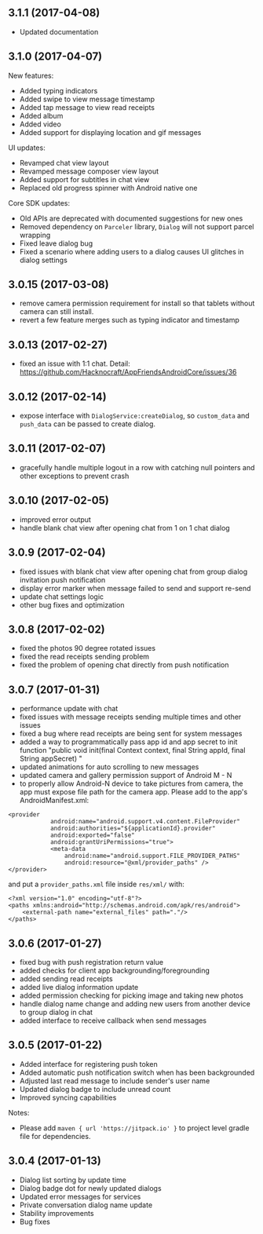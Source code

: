 3.1.1 (2017-04-08)
------------------
- Updated documentation

3.1.0 (2017-04-07)
------------------
New features:
- Added typing indicators
- Added swipe to view message timestamp
- Added tap message to view read receipts
- Added album
- Added video
- Added support for displaying location and gif messages

UI updates:
- Revamped chat view layout
- Revamped message composer view layout
- Added support for subtitles in chat view
- Replaced old progress spinner with Android native one

Core SDK updates:
- Old APIs are deprecated with documented suggestions for new ones
- Removed dependency on `Parceler` library, `Dialog` will not support parcel wrapping
- Fixed leave dialog bug
- Fixed a scenario where adding users to a dialog causes UI glitches in dialog settings

3.0.15 (2017-03-08)
------------------
- remove camera permission requirement for install so that tablets without camera can still install.
- revert a few feature merges such as typing indicator and timestamp

3.0.13 (2017-02-27)
------------------
- fixed an issue with 1:1 chat. Detail: https://github.com/Hacknocraft/AppFriendsAndroidCore/issues/36

3.0.12 (2017-02-14)
------------------

- expose interface with `DialogService:createDialog`, so `custom_data` and `push_data` can be passed to create dialog.

3.0.11 (2017-02-07)
------------------

- gracefully handle multiple logout in a row with catching null pointers and other exceptions to prevent crash

3.0.10 (2017-02-05)
------------------

- improved error output
- handle blank chat view after opening chat from 1 on 1 chat dialog

3.0.9 (2017-02-04)
------------------

- fixed issues with blank chat view after opening chat from group dialog invitation push notification
- display error marker when message failed to send and support re-send
- update chat settings logic
- other bug fixes and optimization

3.0.8 (2017-02-02)
------------------

- fixed the photos 90 degree rotated issues
- fixed the read receipts sending problem
- fixed the problem of opening chat directly from push notification

3.0.7 (2017-01-31)
------------------

- performance update with chat
- fixed issues with message receipts sending multiple times and other issues
- fixed a bug where read receipts are being sent for system messages
- added a way to programmatically pass app id and app secret to init function "public void init(final Context context, final String appId, final String appSecret) "
- updated animations for auto scrolling to new messages
- updated camera and gallery permission support of Android M - N
- to properly allow Android-N device to take pictures from camera, the app must expose file path for the camera app. Please add to the app's AndroidManifest.xml:
```
<provider
            android:name="android.support.v4.content.FileProvider"
            android:authorities="${applicationId}.provider"
            android:exported="false"
            android:grantUriPermissions="true">
            <meta-data
                android:name="android.support.FILE_PROVIDER_PATHS"
                android:resource="@xml/provider_paths" />
</provider>
```
and put a `provider_paths.xml` file inside `res/xml/` with:
```
<?xml version="1.0" encoding="utf-8"?>
<paths xmlns:android="http://schemas.android.com/apk/res/android">
    <external-path name="external_files" path="."/>
</paths>
```

3.0.6 (2017-01-27)
------------------

- fixed bug with push registration return value
- added checks for client app backgrounding/foregrounding
- added sending read receipts
- added live dialog information update
- added permission checking for picking image and taking new photos
- handle dialog name change and adding new users from another device to group dialog in chat
- added interface to receive callback when send messages

3.0.5 (2017-01-22)
------------------

- Added interface for registering push token
- Added automatic push notification switch when has been backgrounded
- Adjusted last read message to include sender's user name
- Updated dialog badge to include unread count
- Improved syncing capabilities

Notes:
- Please add `maven { url 'https://jitpack.io' }` to project level gradle file for dependencies.


3.0.4 (2017-01-13)
------------------
- Dialog list sorting by update time
- Dialog badge dot for newly updated dialogs
- Updated error messages for services
- Private conversation dialog name update
- Stability improvements
- Bug fixes

